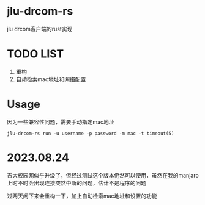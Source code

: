 # jlu-drcom-rs
jlu drcom客户端的rust实现
# TODO LIST
1. 重构
2. 自动检索mac地址和网络配置
# Usage
因为一些兼容性问题，需要手动指定mac地址
```shell
jlu-drcom-rs run -u username -p password -m mac -t timeout(5)
```

# 2023.08.24
吉大校园网似乎升级了，但经过测试这个版本仍然可以使用，虽然在我的manjaro上时不时会出现连接突然中断的问题，估计不是程序的问题

过两天闲下来会重构一下，加上自动检索mac地址和设置的功能

